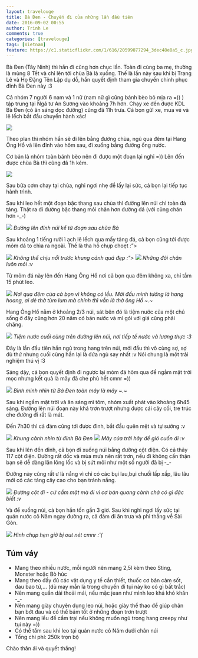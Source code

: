 ```yaml
---
layout: travelouge
title: Bà Đen - Chuyến đi của những lần đầu tiên
date: 2016-09-02 00:55
author: Trinh Le
comments: true
categories: [travelouge]
tags: [Vietnam]
feature: https://c1.staticflickr.com/1/616/20599877294_3dec48e8a5_c.jpg
---
```


Bà Đen (Tây Ninh) thì hắn đi cũng hơn chục lần. Toàn đi cùng ba mẹ, thường là mùng 8 Tết và chỉ lên tới chùa Bà là xuống.
Thế là lần này sau khi bị Trang Lê và Họ Đặng Tên Lập dụ dỗ, hắn quyết định tham gia chuyến chinh phục đỉnh Bà Đen này :3

Cả nhóm 7 người 6 nam và 1 nữ (nam nữ gì cũng bánh bèo bỏ mịa ra =)) ) tập trung tại Ngã tư An Sương vào khoảng 7h hơn. Chạy xe đến được KDL Bà Đen (có ăn sáng dọc đường) cũng đã 11h trưa. Cả bọn gửi xe, mua vé và lê lếch bắt đầu chuyến hành xác!

<img src="https://c1.staticflickr.com/1/598/21035473779_09a2a90f0d_b.jpg">

Theo plan thì nhóm hắn sẽ đi lên bằng đường chùa, ngủ qua đêm tại Hang Ông Hổ và lên đỉnh vào hôm sau, đi xuống bằng đường ống nước.

Cơ bản là nhóm toàn bánh bèo nên đi được một đoạn lại nghỉ =)) Lên đến được chùa Bà thì cũng đã 1h kém.

<img src="https://c1.staticflickr.com/1/724/21196676836_9e9e36528f_b.jpg">

Sau bữa cơm chay tại chùa, nghỉ ngơi nhẹ để lấy lại sức, cả bọn lại tiếp tục hành trình.

Sau khi leo hết một đoạn bậc thang sau chùa thì đường lên núi chỉ toàn đá tảng. Thật ra đi đường bậc thang mỏi chân hơn đường đá (với cũng chán hơn -_-)

<img src="https://c1.staticflickr.com/1/643/21212385232_5ef49556f3_b.jpg">
<i>Đường lên đỉnh núi kể từ đoạn sau chùa Bà</i>

Sau khoảng 1 tiếng rưỡi ì ạch lê lếch qua mấy tảng đá, cả bọn cũng tới được mỏm đá to chìa ra ngoài. Thế là tha hồ chụp choẹt :”>

<img src="https://c2.staticflickr.com/6/5770/20600201444_14c586b0e7_b.jpg">
<i>Không thể chịu nổi trước khung cảnh quá đẹp :"></i>


<img src="https://c1.staticflickr.com/1/599/21222869825_577f38ff5e_b.jpg">
<i>Những đôi chân luôn mỏi :v</i>

Từ mỏm đá này lên đến Hang Ông Hổ nơi cả bọn qua đêm không xa, chỉ tầm 15 phút leo.

<img src="https://c2.staticflickr.com/6/5753/21222783075_7d7f29c2d3_b.jpg">
<i>Nơi qua đêm của cả bọn vì không có lều. Mới đầu mình tưởng là hang hoang, ai dè thờ tùm lum mà chính thì vẫn là thờ ông Hổ ~.~</i>

Hang Ông Hổ nằm ở khoảng 2/3 núi, sát bên đó là tiệm nước của một chú sống ở đây cũng hơn 20 năm có bán nước và mì gói với giá cũng phải chăng.

<img src="https://c1.staticflickr.com/1/583/20600105294_52861f4f3e_b.jpg">
<i>Tiệm nước cuối cùng trên đường lên núi, nơi tiếp tế nước và lương thực :3</i>

Đây là lần đầu tiên hắn ngủ trong hang trên núi, mới đầu thì vô cùng sợ, sợ đủ thứ nhưng cuối cùng hắn lại là đứa ngủ say nhất :v Nói chung là một trải nghiệm thú vị :3

Sáng dậy, cả bọn quyết định đi ngược lại mỏm đá hôm qua để ngắm mặt trời mọc nhưng kết quả là mây đã che phủ hết cmnr =))

<img src="https://c1.staticflickr.com/1/632/20600016064_19ae04abfd_b.jpg">
<i>Bình minh nhìn từ Bà Đen toàn mây là mây ~.~</i>

Sau khi ngắm mặt trời và ăn sáng mì tôm, nhóm xuất phát vào khoảng 6h45 sáng. Đường lên núi đoạn này khá trơn trượt nhưng được cái cây cối, tre trúc che đường đi rất là mát.

Đến 7h30 thì cả đám cũng tới được đỉnh, bắt đầu quên mệt và tự sướng :v

<img src="https://c1.staticflickr.com/1/728/21230589361_cc485144b6_b.jpg">
<i>Khung cảnh nhìn từ đỉnh Bà Đen</i>

<img src="https://c2.staticflickr.com/6/5753/21212228112_f41d7d2ef9_b.jpg">
<i>Mây của trời hãy để gió cuốn đi :v</i>

Sau khi lên đến đỉnh, cả bọn đi xuống núi bằng đường cột điện. Có cả thảy 117 cột điện. Đường rất dốc và mùa mưa nên rất trơn, nếu đi không cẩn thận bạn sẽ dễ dàng lăn lông lốc và bị sứt môi như một số người đã bị -_-

Đường này cũng rất ư là nắng vì chỉ có các bụi lau,bụi chuối lấp xấp, lâu lâu mới có các táng cây cao cho bạn tránh nắng.

<img src="https://c1.staticflickr.com/1/678/21034490968_c7b1fb780e_b.jpg">
<i>Đường cột đi - cứ cắm mặt mà đi vì cơ bản quang cảnh chả có gì đặc biết :v</i>

Và để xuống núi, cả bọn hắn tốn gần 3 giờ. Sau khi nghỉ ngơi lấy sức tại quán nước cô Năm ngay đường ra, cả đám đi ăn trưa và phi thẳng về Sài Gòn.

<img src="https://c2.staticflickr.com/6/5795/21196082506_07e3ed4dfd_b.jpg">
<i>Hình chụp hẹn giờ bị out nét cmnr :'(</i>

## Túm váy

- Mang theo nhiều nước, mỗi người nên mang 2,5l kèm theo Sting, Monster hoặc Bò húc
- Mang theo đầy đủ các vật dụng y tế cần thiết, thuốc cơ bản cảm sốt, đau bao tử,... (dù may mắn là trong chuyến đi tụi này ko có gì bất trắc)
- Nên mang quần dài thoải mái, nếu mặc jean như mình leo khá khó khăn -_-
- Nên mang giày chuyên dụng leo núi, hoặc giày thể thao để giúp chân bạn bớt đau và có thể bám tốt ở những đoạn trơn trượt
- Nên mang lều để cắm trại nếu không muốn ngủ trong hang creepy như tụi này =))
- Có thể tắm sau khi leo tại quán nước cô Năm dưới chân núi
- Tổng chi phí: 250k trọn bộ

Chào thân ái và quyết thắng!
